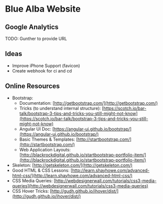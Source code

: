 # Blue Alba Website #

## Google Analytics ##
TODO: Gunther to provide URL

## Ideas ##
* Improve iPhone Support (favicon)
* Create webhook for ci and cd

## Online Resources ##
* Bootstrap: 
  * Documentation: [http://getbootstrap.com/](http://getbootstrap.com/)
  * Tricks (to understand internal structure): [https://scotch.io/bar-talk/bootstrap-3-tips-and-tricks-you-still-might-not-know](https://scotch.io/bar-talk/bootstrap-3-tips-and-tricks-you-still-might-not-know)
  * Angular UI Doc: [https://angular-ui.github.io/bootstrap/](https://angular-ui.github.io/bootstrap/)
  * Basic Themes & Templates: [http://startbootstrap.com/](http://startbootstrap.com/)
  * Web Application Layouts: [http://blackrockdigital.github.io/startbootstrap-portfolio-item/](http://blackrockdigital.github.io/startbootstrap-portfolio-item/)
* Skeleton: [http://getskeleton.com/](http://getskeleton.com/)
* Good HTML & CSS Lessons: [http://learn.shayhowe.com/advanced-html-css/](http://learn.shayhowe.com/advanced-html-css/)
* CSS Media Queries: [http://webdesignerwall.com/tutorials/css3-media-queries](http://webdesignerwall.com/tutorials/css3-media-queries)
* CSS Hover Tricks: [http://gudh.github.io/ihover/dist/](http://gudh.github.io/ihover/dist/)